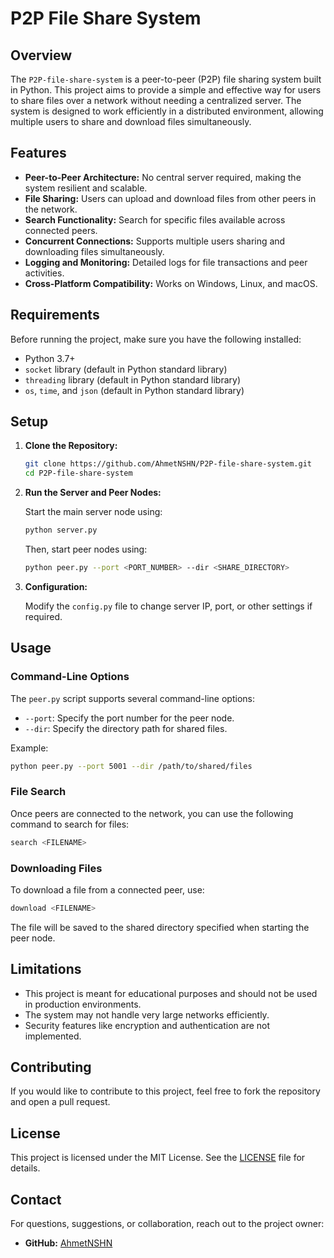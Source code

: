 
# P2P File Share System

## Overview

The `P2P-file-share-system` is a peer-to-peer (P2P) file sharing system built in Python. This project aims to provide a simple and effective way for users to share files over a network without needing a centralized server. The system is designed to work efficiently in a distributed environment, allowing multiple users to share and download files simultaneously.

## Features

- **Peer-to-Peer Architecture:** No central server required, making the system resilient and scalable.
- **File Sharing:** Users can upload and download files from other peers in the network.
- **Search Functionality:** Search for specific files available across connected peers.
- **Concurrent Connections:** Supports multiple users sharing and downloading files simultaneously.
- **Logging and Monitoring:** Detailed logs for file transactions and peer activities.
- **Cross-Platform Compatibility:** Works on Windows, Linux, and macOS.

## Requirements

Before running the project, make sure you have the following installed:

- Python 3.7+
- `socket` library (default in Python standard library)
- `threading` library (default in Python standard library)
- `os`, `time`, and `json` (default in Python standard library)

## Setup

1. **Clone the Repository:**

   ```bash
   git clone https://github.com/AhmetNSHN/P2P-file-share-system.git
   cd P2P-file-share-system
   ```

2. **Run the Server and Peer Nodes:**

   Start the main server node using:

   ```bash
   python server.py
   ```

   Then, start peer nodes using:

   ```bash
   python peer.py --port <PORT_NUMBER> --dir <SHARE_DIRECTORY>
   ```

3. **Configuration:**

   Modify the `config.py` file to change server IP, port, or other settings if required.

## Usage

### Command-Line Options

The `peer.py` script supports several command-line options:

- `--port`: Specify the port number for the peer node.
- `--dir`: Specify the directory path for shared files.

Example:

```bash
python peer.py --port 5001 --dir /path/to/shared/files
```

### File Search

Once peers are connected to the network, you can use the following command to search for files:

```bash
search <FILENAME>
```

### Downloading Files

To download a file from a connected peer, use:

```bash
download <FILENAME>
```

The file will be saved to the shared directory specified when starting the peer node.

## Limitations

- This project is meant for educational purposes and should not be used in production environments.
- The system may not handle very large networks efficiently.
- Security features like encryption and authentication are not implemented.

## Contributing

If you would like to contribute to this project, feel free to fork the repository and open a pull request.

## License

This project is licensed under the MIT License. See the [LICENSE](LICENSE) file for details.

## Contact

For questions, suggestions, or collaboration, reach out to the project owner:

- **GitHub:** [AhmetNSHN](https://github.com/AhmetNSHN)
